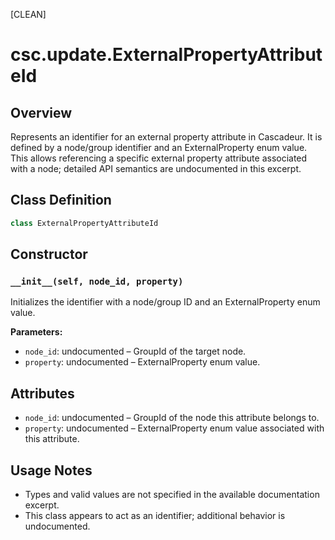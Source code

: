 [CLEAN]

# csc.update.ExternalPropertyAttributeId

## Overview
Represents an identifier for an external property attribute in Cascadeur. It is defined by a node/group identifier and an ExternalProperty enum value. This allows referencing a specific external property attribute associated with a node; detailed API semantics are undocumented in this excerpt.

## Class Definition
```python
class ExternalPropertyAttributeId
```

## Constructor

### `__init__(self, node_id, property)`
Initializes the identifier with a node/group ID and an ExternalProperty enum value.

**Parameters:**
- `node_id`: undocumented – GroupId of the target node.
- `property`: undocumented – ExternalProperty enum value.

## Attributes
- `node_id`: undocumented – GroupId of the node this attribute belongs to.
- `property`: undocumented – ExternalProperty enum value associated with this attribute.

## Usage Notes
- Types and valid values are not specified in the available documentation excerpt.
- This class appears to act as an identifier; additional behavior is undocumented.

